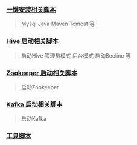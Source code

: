 

### [一键安装相关脚本](https://github.com/GuoJiafeng/ShellScript/blob/master/src/main/resources/onekeyInstall/onekeyInstall.md)
> Mysql Java Maven Tomcat 等

### [Hive 启动相关脚本](https://github.com/GuoJiafeng/ShellScript/blob/master/src/main/resources/hive/starthive.md)
> 启动Hive 管理员模式  后台模式  启动Beeline 等


### [Zookeeper 启动相关脚本](https://github.com/GuoJiafeng/ShellScript/blob/master/src/main/resources/zookeeper/startzookeeper.md)
> 启动Zookeeper

### [Kafka 启动相关脚本](https://github.com/GuoJiafeng/ShellScript/blob/master/src/main/resources/kafka/startkafka.md)
> 启动Kafka 
### [工具脚本](https://github.com/GuoJiafeng/ShellScript/blob/master/src/main/resources/tools/tools.md)
